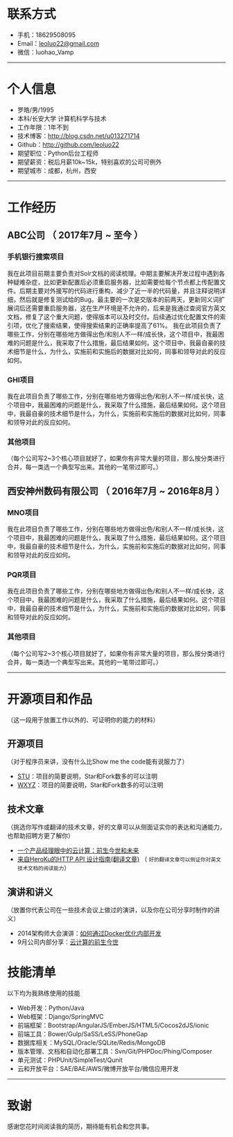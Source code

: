# 联系方式
- 手机：18629508095
- Email：leoluo22@gmail.com
- 微信：luohao_Vamp

---
# 个人信息

 - 罗皓/男/1995 
 - 本科/长安大学 计算机科学与技术 
 - 工作年限：1年不到
 - 技术博客：http://blog.csdn.net/u013271714
 - Github：http://github.com/leoluo22  
 - 期望职位：Python后台工程师
 - 期望薪资：税后月薪10k~15k，特别喜欢的公司可例外
 - 期望城市：成都，杭州，西安

---
# 工作经历

## ABC公司 （ 2017年7月 ~ 至今 ）

### 手机银行搜索项目 
我在此项目前期主要负责对Solr文档的阅读梳理。中期主要解决开发过程中遇到各种疑难杂症，比如更新配置后必须重启服务器，比如需要给每个节点都上传配置文件。后期主要对外援写的代码进行重构，减少了近一半的代码量，并且注释说明详细，然后就是修复测试给的Bug。最主要的一次是交版本的前两天，更新同义词扩展词后还需要重启服务器，这在生产环境是不允许的，后来是我通过查阅官方英文文档，修复了这个重大问题，使得版本可以及时交付。后续通过优化配置文件的索引项，优化了搜索结果，使得搜索结果的正确率提高了61%。
我在此项目负责了哪些工作，分别在哪些地方做得出色/和别人不一样/成长快，这个项目中，我最困难的问题是什么，我采取了什么措施，最后结果如何。这个项目中，我最自豪的技术细节是什么，为什么，实施前和实施后的数据对比如何，同事和领导对此的反应如何。


### GHI项目 
我在此项目负责了哪些工作，分别在哪些地方做得出色/和别人不一样/成长快，这个项目中，我最困难的问题是什么，我采取了什么措施，最后结果如何。这个项目中，我最自豪的技术细节是什么，为什么，实施前和实施后的数据对比如何，同事和领导对此的反应如何。


### 其他项目

（每个公司写2~3个核心项目就好了，如果你有非常大量的项目，那么按分类进行合并，每一类选一个典型写出来。其他的一笔带过即可。）

## 西安神州数码有限公司 （ 2016年7月 ~ 2016年8月 ）

### MNO项目 
我在此项目负责了哪些工作，分别在哪些地方做得出色/和别人不一样/成长快，这个项目中，我最困难的问题是什么，我采取了什么措施，最后结果如何。这个项目中，我最自豪的技术细节是什么，为什么，实施前和实施后的数据对比如何，同事和领导对此的反应如何。


### PQR项目 
我在此项目负责了哪些工作，分别在哪些地方做得出色/和别人不一样/成长快，这个项目中，我最困难的问题是什么，我采取了什么措施，最后结果如何。这个项目中，我最自豪的技术细节是什么，为什么，实施前和实施后的数据对比如何，同事和领导对此的反应如何。


### 其他项目

（每个公司写2~3个核心项目就好了，如果你有非常大量的项目，那么按分类进行合并，每一类选一个典型写出来。其他的一笔带过即可。）

---
# 开源项目和作品
（这一段用于放置工作以外的、可证明你的能力的材料）

## 开源项目
（对于程序员来讲，没有什么比Show me the code能有说服力了）

 - [STU](http://github.com/yourname/projectname)：项目的简要说明，Star和Fork数多的可以注明
 - [WXYZ](http://github.com/yourname/projectname)：项目的简要说明，Star和Fork数多的可以注明

## 技术文章
（挑选你写作或翻译的技术文章，好的文章可以从侧面证实你的表达和沟通能力，也帮助招聘方更了解你）

- [一个产品经理眼中的云计算：前生今世和未来](http://get.jobdeer.com/706.get)
- [来自HeroKu的HTTP API 设计指南(翻译文章)](http://get.jobdeer.com/343.get) （ ```好的翻译文章可以侧证你对英文技术文档的阅读能力```）

## 演讲和讲义
（放置你代表公司在一些技术会议上做过的演讲，以及你在公司分享时制作的讲义）

  - 2014架构师大会演讲：[如何通过Docker优化内部开发](http://jobdeer.com)
 - 9月公司内部分享：[云计算的前生今世](http://jobdeer.com)

# 技能清单

以下均为我熟练使用的技能

- Web开发：Python/Java
- Web框架：Django/SpringMVC
- 前端框架：Bootstrap/AngularJS/EmberJS/HTML5/Cocos2dJS/ionic
- 前端工具：Bower/Gulp/SaSS/LeSS/PhoneGap
- 数据库相关：MySQL/Oracle/SQLite/Redis/MongoDB
- 版本管理、文档和自动化部署工具：Svn/Git/PHPDoc/Phing/Composer
- 单元测试：PHPUnit/SimpleTest/Qunit
- 云和开放平台：SAE/BAE/AWS/微博开放平台/微信应用开发

---

# 致谢
感谢您花时间阅读我的简历，期待能有机会和您共事。